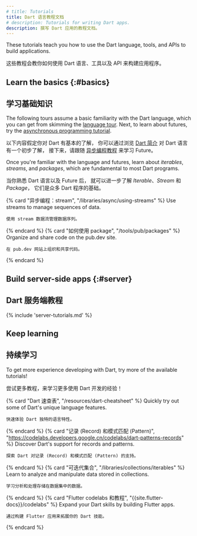 ```yaml
---
# title: Tutorials
title: Dart 语言教程文档
# description: Tutorials for writing Dart apps.
description: 撰写 Dart 应用的教程文档。
---
```


These tutorials teach you how to use the Dart
language, tools, and APIs to build applications.

这些教程会教你如何使用 Dart 语言、工具以及 API 
来构建应用程序。

## Learn the basics {:#basics}

## 学习基础知识

The following tours assume a basic familiarity with the Dart language,
which you can get from skimming the [language tour](/language).
Next, to learn about futures, try the
[asynchronous programming tutorial](/libraries/async/async-await).

以下内容假定你对 Dart 有基本的了解，
你可以通过浏览 [Dart 简介](/language) 对 Dart 语言有一个初步了解，
接下来，请跟随 [异步编程教程](/libraries/async/async-await) 来学习 Future。

Once you're familiar with the language and futures,
learn about _iterables_, _streams_, and _packages_,
which are fundamental to most Dart programs.

当你熟悉 Dart 语言以及 Future 后，
就可以进一步了解 _Iterable_、_Stream_ 和 _Package_，
它们是众多 Dart 程序的基础。

<div class="card-grid no_toc_section">
  {% card "异步编程：stream", "/libraries/async/using-streams" %}
    Use streams to manage sequences of data.

    使用 stream 数据流管理数据序列。
  {% endcard %}
  {% card "如何使用 package", "/tools/pub/packages" %}
    Organize and share code on the pub.dev site.

    在 pub.dev 网站上组织和共享代码。
  {% endcard %}
</div>


<a id="server-side-dart-tutorials" aria-hidden="true"></a>
## Build server-side apps {:#server}

## Dart 服务端教程

{% include 'server-tutorials.md' %}

<a id="more-tutorials" aria-hidden="true"></a>
## Keep learning

## 持续学习

To get more experience developing with Dart,
try more of the available tutorials!

尝试更多教程，来学习更多使用 Dart 开发的经验！

<div class="card-grid no_toc_section">
  {% card "Dart 速查表", "/resources/dart-cheatsheet" %}
    Quickly try out some of Dart's unique language features.

    快速体验 Dart 独特的语言特性。
  {% endcard %}
  {% card "记录 (Record) 和模式匹配 (Pattern)", "https://codelabs.developers.google.cn/codelabs/dart-patterns-records" %}
    Discover Dart's support for records and patterns.

    探索 Dart 对记录 (Record) 和模式匹配 (Pattern) 的支持。
  {% endcard %}
  {% card "可迭代集合", "/libraries/collections/iterables" %}
    Learn to analyze and manipulate data stored in collections.

    学习分析和处理存储在数据集中的数据。
  {% endcard %}
  {% card "Flutter codelabs 和教程", "{{site.flutter-docs}}/codelabs" %}
    Expand your Dart skills by building Flutter apps.

    通过构建 Flutter 应用来拓展你的 Dart 技能。
  {% endcard %}
</div>
